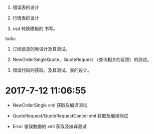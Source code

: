 1. 错误表的设计

2. 行情表的设计

3. xsd 转换模板的 书写。


todo:

1. 订阅信息的表设计及其测试。

2. NewOrderSingleQuote、QuoteRequest （查询相关的反馈）的测试。

3. 错误代码的获取。及其测试。表的设计。

# 2017-7-12 11:06:55

- NewOrderSingle xml 获取及编译测试

- QuoteRequest/QuoteRequestCancel xml 获取及编译测试

- Error 错误数据的 xml 获取及编译测试

